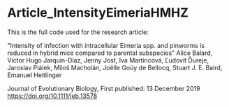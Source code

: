 # Article_IntensityEimeriaHMHZ
This is the full code used for the research article:

"Intensity of infection with intracellular Eimeria spp. and pinworms is reduced in hybrid mice compared to parental subspecies" Alice Balard, Víctor Hugo Jarquín-Díaz, Jenny Jost, Iva Martincová, Ľudovít Ďureje, Jaroslav Piálek, Miloš Macholán, Joëlle Goüy de Bellocq, Stuart J. E. Baird, Emanuel Heitlinger

Journal of Evolutionary Biology, First published: 13 December 2019
https://doi.org/10.1111/jeb.13578
